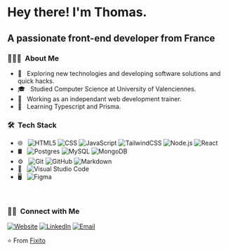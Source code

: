 <h1>Hey there! I'm Thomas.</h1>

<h2>A passionate front-end developer from France</h2>

<h3> 👨🏻‍💻 &nbsp;About Me </h3>

- 🤔 &nbsp; Exploring new technologies and developing software solutions and quick hacks.
- 🎓 &nbsp; Studied Computer Science at University of Valenciennes.
- 💼 &nbsp; Working as an independant web development trainer.
- 🌱 &nbsp; Learning Typescript and Prisma.

<h3> 🛠 &nbsp;Tech Stack</h3>

- 🌐 &nbsp;
  ![HTML5](https://img.shields.io/badge/-HTML5-333333?style=flat&logo=HTML5)
  ![CSS](https://img.shields.io/badge/-CSS-333333?style=flat&logo=CSS3&logoColor=1572B6)
  ![JavaScript](https://img.shields.io/badge/-JavaScript-333333?style=flat&logo=javascript)
  ![TailwindCSS](https://img.shields.io/badge/-Tailwindcss-333333?style=flat&logo=tailwind-css)
  ![Node.js](https://img.shields.io/badge/-Node.js-333333?style=flat&logo=node.js)
  ![React](https://img.shields.io/badge/-React-333333?style=flat&logo=react)
- 🛢️ &nbsp;
  ![Postgres](https://img.shields.io/badge/-Postgres-333333?style=flat&logo=postgresql)
  ![MySQL](https://img.shields.io/badge/-MySQL-333333?style=flat&logo=mysql)
  ![MongoDB](https://img.shields.io/badge/-MongoDB-333333?style=flat&logo=mongodb)
- ⚙️ &nbsp;
  ![Git](https://img.shields.io/badge/-Git-333333?style=flat&logo=git)
  ![GitHub](https://img.shields.io/badge/-GitHub-333333?style=flat&logo=github)
  ![Markdown](https://img.shields.io/badge/-Markdown-333333?style=flat&logo=markdown)
- 🔧 &nbsp;
  ![Visual Studio Code](https://img.shields.io/badge/-Visual%20Studio%20Code-333333?style=flat&logo=visual-studio-code&logoColor=007ACC)
- 🖥️ &nbsp;
  ![Figma](https://img.shields.io/badge/-Figma-333333?style=flat&logo=figma)

<br/>

<h3> 🤝🏻 &nbsp;Connect with Me </h3>

<p>
<a href="https://thomasrobert.netlify.app/"><img alt="Website" src="https://img.shields.io/badge/Website-www.thomasrobert.netlify.app-blue?style=flat-square&logo=google-chrome"></a>
<a href="https://www.linkedin.com/in/thomasrobert1/"><img alt="LinkedIn" src="https://img.shields.io/badge/LinkedIn-Thomas%20Robert-blue?style=flat-square&logo=linkedin"></a>
<a href="mailto:thomas_3004@hotmail.fr"><img alt="Email" src="https://img.shields.io/badge/Email-thomas_3004@hotmail.fr-blue?style=flat-square&logo=gmail"></a>
</p>

⭐️ From [Fixito](https://github.com/Fixito)
